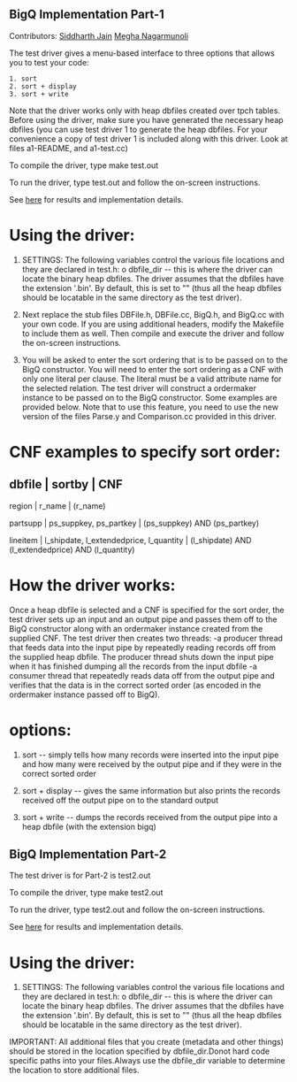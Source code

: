 <h2>BigQ Implementation Part-1</h2>

Contributors:
[Siddharth Jain](https://github.com/siddharthj)
[Megha Nagarmunoli](https://github.com/MeghaNagarmunoli)

The test driver gives a menu-based interface to three options that allows you
to test your code:

	1. sort
	2. sort + display
	3. sort + write

Note that the driver works only with heap dbfiles created over tpch tables.
Before using the driver, make sure you have generated the necessary heap dbfiles
(you can use test driver 1 to generate the heap dbfiles. For your convenience a
copy of test driver 1 is included along with this driver. Look at files
a1-README, and a1-test.cc)

To compile the driver, type
	make test.out

To run the driver, type
	test.out
and follow the on-screen instructions.

See [here](https://github.com/MeghaNagarmunoli/database-system-implementation-2/blob/master/a2test/Report.pdf) for results and implementation details.

Using the driver:
==================

1. SETTINGS: The following variables control the various file locations and they
are declared in test.h:
	o dbfile_dir -- this is where the driver can locate the binary heap
dbfiles. The driver assumes that the dbfiles have the extension '.bin'.  By
default, this is set to "" (thus all the heap dbfiles should be locatable in the
same directory as the test driver).

2. Next replace the stub files DBFile.h, DBFile.cc, BigQ.h, and BigQ.cc with your
own code. If you are using additional headers, modify the Makefile to include
them as well. Then compile and execute the driver and follow the on-screen
instructions.

3. You will be asked to enter the sort ordering that is to be passed on to the
BigQ constructor. You will need to enter the sort ordering as a CNF with only one
literal per clause. The literal must be a valid attribute name for the selected
relation. The test driver will construct a ordermaker instance to be passed on to
the BigQ constructor. Some examples are provided below. Note that to use this
feature, you need to use the new version of the files Parse.y and Comparison.cc
provided in this driver.

CNF examples to specify sort order:
===================================

dbfile      |  sortby                                  |  CNF
---------------------------------------------------------------------------------
region      |  r_name 	 	                       | (r_name)
       
partsupp    |  ps_suppkey, ps_partkey 		       | (ps_suppkey) AND (ps_partkey)

lineitem    |  l_shipdate, l_extendedprice, l_quantity | (l_shipdate) AND 
							 (l_extendedprice) AND 
							 (l_quantity)

How the driver works:
=====================

Once a heap dbfile is selected and a CNF is specified for the sort order, the
test driver sets up an input and an output pipe and passes them off to the BigQ
constructor along with an ordermaker instance created from the supplied CNF. The
test driver then creates two threads:
	-a producer thread that feeds data into the input pipe by repeatedly
reading records off from the supplied heap dbfile. The producer thread shuts down
the input pipe when it has finished dumping all the records from the input dbfile
	-a consumer thread that repeatedly reads data off from the output pipe
and verifies that the data is in the correct sorted order (as encoded in the
ordermaker instance passed off to BigQ).

options:
========
1. sort -- simply tells how many records were inserted into the input pipe and
how many were received by the output pipe and if they were in the correct sorted
order

2. sort + display -- gives the same information but also prints the records
received off the output pipe on to the standard output

3. sort + write -- dumps the records received from the output pipe into a heap
dbfile (with the extension bigq)



<h2>BigQ Implementation Part-2</h2>

The test driver is for Part-2 is test2.out

To compile the driver, type
	make test2.out

To run the driver, type
	test2.out
and follow the on-screen instructions.

See [here](https://github.com/MeghaNagarmunoli/database-system-implementation-2/blob/master/a2test/DB%20Implementation%20Project%202_%20Part%202.pdf) for results and implementation details.


Using the driver:
==================

1. SETTINGS: The following variables control the various file locations and they
are declared in test.h:
	o dbfile_dir -- this is where the driver can locate the binary heap
dbfiles. The driver assumes that the dbfiles have the extension '.bin'.  By
default, this is set to "" (thus all the heap dbfiles should be locatable in the
same directory as the test driver).

IMPORTANT: All additional files that you create (metadata and other things) 
should be stored in the location specified by dbfile_dir.Donot hard code 
specific paths into your files.Always use the dbfile_dir variable to 
determine the location to store additional files.

